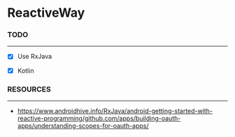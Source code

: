 # ReactiveWay

### **TODO**
_____________________________________________________________

- [X] Use RxJava
- [X] Kotlin


### **RESOURCES**
______________________________________________________________

* https://www.androidhive.info/RxJava/android-getting-started-with-reactive-programming/github.com/apps/building-oauth-apps/understanding-scopes-for-oauth-apps/